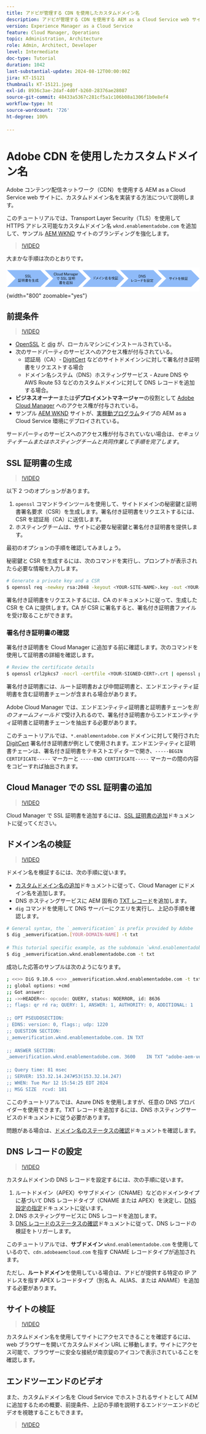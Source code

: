 ```yaml
---
title: アドビが管理する CDN を使用したカスタムドメイン名
description: アドビが管理する CDN を使用する AEM as a Cloud Service web サイトに、カスタムドメイン名を実装する方法について説明します。
version: Experience Manager as a Cloud Service
feature: Cloud Manager, Operations
topic: Administration, Architecture
role: Admin, Architect, Developer
level: Intermediate
doc-type: Tutorial
duration: 1042
last-substantial-update: 2024-08-12T00:00:00Z
jira: KT-15121
thumbnail: KT-15121.jpeg
exl-id: 8936c3ae-2daf-4d0f-b260-28376ae28087
source-git-commit: 48433a5367c281cf5a1c106b08a1306f1b0e8ef4
workflow-type: ht
source-wordcount: '726'
ht-degree: 100%

---
```


# Adobe CDN を使用したカスタムドメイン名

Adobe コンテンツ配信ネットワーク（CDN）を使用する AEM as a Cloud Service web サイトに、カスタムドメイン名を実装する方法について説明します。

このチュートリアルでは、Transport Layer Security（TLS）を使用して HTTPS アドレス可能なカスタムドメイン名 `wknd.enablementadobe.com` を追加して、サンプル [AEM WKND](https://github.com/adobe/aem-guides-wknd) サイトのブランディングを強化します。

>[!VIDEO](https://video.tv.adobe.com/v/3427903?quality=12&learn=on)

大まかな手順は次のとおりです。

![Adobe CDN を使用したカスタムドメイン名](./assets/add-custom-domain-name-with-Adobe-CDN.png){width="800" zoomable="yes"}

## 前提条件

>[!VIDEO](https://video.tv.adobe.com/v/3427909?quality=12&learn=on)

- [OpenSSL](https://www.openssl.org/) と [dig](https://www.isc.org/blogs/dns-checker/) が、ローカルマシンにインストールされている。
- 次のサードパーティのサービスへのアクセス権が付与されている。
   - 認証局（CA）- [DigitCert](https://www.digicert.com/) などのサイトドメインンに対して署名付き証明書をリクエストする場合
   - ドメイン名システム（DNS）ホスティングサービス - Azure DNS や AWS Route 53 などのカスタムドメインに対して DNS レコードを追加する場合。
- **ビジネスオーナー**&#x200B;または&#x200B;**デプロイメントマネージャー**&#x200B;の役割として [Adobe Cloud Manager](https://my.cloudmanager.adobe.com/) へのアクセス権が付与されている。
- サンプル [AEM WKND](https://github.com/adobe/aem-guides-wknd) サイトが、[実稼動プログラム](https://experienceleague.adobe.com/ja/docs/experience-manager-cloud-service/content/implementing/using-cloud-manager/programs/introduction-production-programs)タイプの AEM as a Cloud Service 環境にデプロイされている。

サードパーティのサービスへのアクセス権が付与されていない場合は、_セキュリティチームまたはホスティングチームと共同作業して手順を完了します_。

## SSL 証明書の生成

>[!VIDEO](https://video.tv.adobe.com/v/3441468?quality=12&learn=on&captions=jpn)

以下 2 つのオプションがあります。

1. `openssl` コマンドラインツールを使用して、サイトドメインの秘密鍵と証明書署名要求（CSR）を生成します。署名付き証明書をリクエストするには、CSR を認証局（CA）に送信します。
1. ホスティングチームは、サイトに必要な秘密鍵と署名付き証明書を提供します。

最初のオプションの手順を確認してみましょう。

秘密鍵と CSR を生成するには、次のコマンドを実行し、プロンプトが表示されたら必要な情報を入力します。

```bash
# Generate a private key and a CSR
$ openssl req -newkey rsa:2048 -keyout <YOUR-SITE-NAME>.key -out <YOUR-SITE-NAME>.csr -nodes
```

署名付き証明書をリクエストするには、CA のドキュメントに従って、生成した CSR を CA に提供します。CA が CSR に署名すると、署名付き証明書ファイルを受け取ることができます。

### 署名付き証明書の確認

署名付き証明書を Cloud Manager に追加する前に確認します。次のコマンドを使用して証明書の詳細を確認します。

```bash
# Review the certificate details
$ openssl crl2pkcs7 -nocrl -certfile <YOUR-SIGNED-CERT>.crt | openssl pkcs7 -print_certs -noout
```

署名付き証明書には、ルート証明書および中間証明書と、エンドエンティティ証明書を含む証明書チェーンが含まれる場合があります。

Adobe Cloud Manager では、エンドエンティティ証明書と証明書チェーンを&#x200B;_別のフォームフィールドで_&#x200B;受け入れるので、署名付き証明書からエンドエンティティ証明書と証明書チェーンを抽出する必要があります。

このチュートリアルでは、`*.enablementadobe.com` ドメインに対して発行された [DigitCert](https://www.digicert.com/) 署名付き証明書が例として使用されます。エンドエンティティと証明書チェーンは、署名付き証明書をテキストエディターで開き、`-----BEGIN CERTIFICATE-----` マーカーと `-----END CERTIFICATE-----` マーカーの間の内容をコピーすれば抽出されます。

## Cloud Manager での SSL 証明書の追加

>[!VIDEO](https://video.tv.adobe.com/v/3427906?quality=12&learn=on)

Cloud Manager で SSL 証明書を追加するには、[SSL 証明書の追加](https://experienceleague.adobe.com/ja/docs/experience-manager-cloud-service/content/implementing/using-cloud-manager/manage-ssl-certificates/add-ssl-certificate)ドキュメントに従ってください。

## ドメイン名の検証

>[!VIDEO](https://video.tv.adobe.com/v/3427905?quality=12&learn=on)

ドメイン名を検証するには、次の手順に従います。

- [カスタムドメイン名の追加](https://experienceleague.adobe.com/ja/docs/experience-manager-cloud-service/content/implementing/using-cloud-manager/custom-domain-names/add-custom-domain-name)ドキュメントに従って、Cloud Manager にドメイン名を追加します。
- DNS ホスティングサービスに AEM 固有の [TXT レコード](https://experienceleague.adobe.com/ja/docs/experience-manager-cloud-service/content/implementing/using-cloud-manager/custom-domain-names/add-text-record)を追加します。
- `dig` コマンドを使用して DNS サーバーにクエリを実行し、上記の手順を確認します。

```bash
# General syntax, the `_aemverification` is prefix provided by Adobe
$ dig _aemverification.[YOUR-DOMAIN-NAME] -t txt

# This tutorial specific example, as the subdomain `wknd.enablementadobe.com` is used
$ dig _aemverification.wknd.enablementadobe.com -t txt
```

成功した応答のサンプルは次のようになります。

```bash
; <<>> DiG 9.10.6 <<>> _aemverification.wknd.enablementadobe.com -t txt
;; global options: +cmd
;; Got answer:
;; ->>HEADER<<- opcode: QUERY, status: NOERROR, id: 8636
;; flags: qr rd ra; QUERY: 1, ANSWER: 1, AUTHORITY: 0, ADDITIONAL: 1

;; OPT PSEUDOSECTION:
; EDNS: version: 0, flags:; udp: 1220
;; QUESTION SECTION:
;_aemverification.wknd.enablementadobe.com. IN TXT

;; ANSWER SECTION:
_aemverification.wknd.enablementadobe.com. 3600    IN TXT "adobe-aem-verification=wknd.enablementadobe.com/105881/991000/bef0e843-9280-4385-9984-357ed9a4217b"

;; Query time: 81 msec
;; SERVER: 153.32.14.247#53(153.32.14.247)
;; WHEN: Tue Mar 12 15:54:25 EDT 2024
;; MSG SIZE  rcvd: 181
```

ここのチュートリアルでは、Azure DNS を使用しますが、任意の DNS プロバイダーを使用できます。TXT レコードを追加するには、DNS ホスティングサービスのドキュメントに従う必要があります。

問題がある場合は、[ドメイン名のステータスの確認](https://experienceleague.adobe.com/ja/docs/experience-manager-cloud-service/content/implementing/using-cloud-manager/custom-domain-names/check-domain-name-status)ドキュメントを確認します。

## DNS レコードの設定

>[!VIDEO](https://video.tv.adobe.com/v/3427907?quality=12&learn=on)

カスタムドメインの DNS レコードを設定するには、次の手順に従います。

1. ルートドメイン（APEX）やサブドメイン（CNAME）などのドメインタイプに基づいて DNS レコードタイプ（CNAME または APEX）を決定し、[DNS 設定の指定](https://experienceleague.adobe.com/ja/docs/experience-manager-cloud-service/content/implementing/using-cloud-manager/custom-domain-names/configure-dns-settings)ドキュメントに従います。
1. DNS ホスティングサービスに DNS レコードを追加します。
1. [DNS レコードのステータスの確認](https://experienceleague.adobe.com/ja/docs/experience-manager-cloud-service/content/implementing/using-cloud-manager/custom-domain-names/check-dns-record-status)ドキュメントに従って、DNS レコードの検証をトリガーします。

このチュートリアルでは、**サブドメイン** `wknd.enablementadobe.com` を使用しているので、`cdn.adobeaemcloud.com` を指す CNAME レコードタイプが追加されます。

ただし、**ルートドメイン**&#x200B;を使用している場合は、アドビが提供する特定の IP アドレスを指す APEX レコードタイプ（別名 A、ALIAS、または ANAME）を追加する必要があります。

## サイトの検証

>[!VIDEO](https://video.tv.adobe.com/v/3427904?quality=12&learn=on)

カスタムドメイン名を使用してサイトにアクセスできることを確認するには、web ブラウザーを開いてカスタムドメイン URL に移動します。サイトにアクセス可能で、ブラウザーに安全な接続が南京錠のアイコンで表示されていることを確認します。

## エンドツーエンドのビデオ

また、カスタムドメイン名を Cloud Service でホストされるサイトとして AEM に追加するための概要、前提条件、上記の手順を説明するエンドツーエンドのビデオを視聴することもできます。

>[!VIDEO](https://video.tv.adobe.com/v/3427817?quality=12&learn=on)
